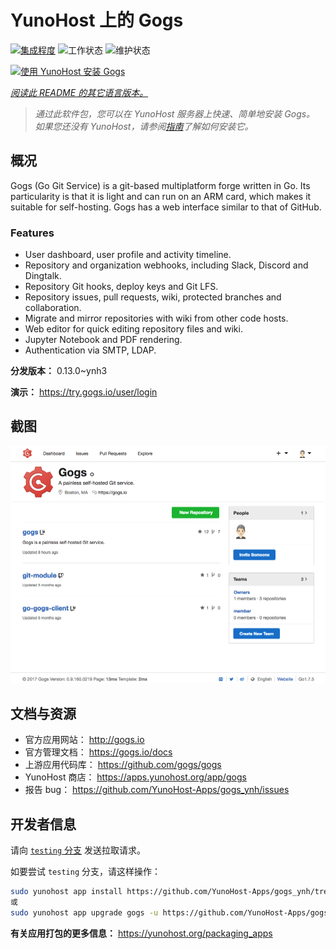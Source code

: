 <!--
注意：此 README 由 <https://github.com/YunoHost/apps/tree/master/tools/readme_generator> 自动生成
请勿手动编辑。
-->

# YunoHost 上的 Gogs

[![集成程度](https://dash.yunohost.org/integration/gogs.svg)](https://ci-apps.yunohost.org/ci/apps/gogs/) ![工作状态](https://ci-apps.yunohost.org/ci/badges/gogs.status.svg) ![维护状态](https://ci-apps.yunohost.org/ci/badges/gogs.maintain.svg)

[![使用 YunoHost 安装 Gogs](https://install-app.yunohost.org/install-with-yunohost.svg)](https://install-app.yunohost.org/?app=gogs)

*[阅读此 README 的其它语言版本。](./ALL_README.md)*

> *通过此软件包，您可以在 YunoHost 服务器上快速、简单地安装 Gogs。*  
> *如果您还没有 YunoHost，请参阅[指南](https://yunohost.org/install)了解如何安装它。*

## 概况

Gogs (Go Git Service) is a git-based multiplatform forge written in Go. Its particularity is that it is light and can run on an ARM card, which makes it suitable for self-hosting. Gogs has a web interface similar to that of GitHub.

### Features

- User dashboard, user profile and activity timeline.
- Repository and organization webhooks, including Slack, Discord and Dingtalk.
- Repository Git hooks, deploy keys and Git LFS.
- Repository issues, pull requests, wiki, protected branches and collaboration.
- Migrate and mirror repositories with wiki from other code hosts.
- Web editor for quick editing repository files and wiki.
- Jupyter Notebook and PDF rendering.
- Authentication via SMTP, LDAP.


**分发版本：** 0.13.0~ynh3

**演示：** <https://try.gogs.io/user/login>

## 截图

![Gogs 的截图](./doc/screenshots/screenshot.png)

## 文档与资源

- 官方应用网站： <http://gogs.io>
- 官方管理文档： <https://gogs.io/docs>
- 上游应用代码库： <https://github.com/gogs/gogs>
- YunoHost 商店： <https://apps.yunohost.org/app/gogs>
- 报告 bug： <https://github.com/YunoHost-Apps/gogs_ynh/issues>

## 开发者信息

请向 [`testing` 分支](https://github.com/YunoHost-Apps/gogs_ynh/tree/testing) 发送拉取请求。

如要尝试 `testing` 分支，请这样操作：

```bash
sudo yunohost app install https://github.com/YunoHost-Apps/gogs_ynh/tree/testing --debug
或
sudo yunohost app upgrade gogs -u https://github.com/YunoHost-Apps/gogs_ynh/tree/testing --debug
```

**有关应用打包的更多信息：** <https://yunohost.org/packaging_apps>
